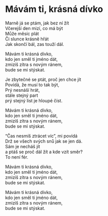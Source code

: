 # Mávám ti, krásná dívko

Marně já se ptám, jak bez ní žít  
Včerejší den mizí, co má být  
Může měsíc plát  
Či slunce krásně hřát  
Jak skončí bál, zas touží dál.

Mávám ti krásná dívko,  
kdo jen směl ti jméno dát,  
zmizíš zítra s novým ránem,  
bude se mi stýskat.

Je zbytečné se ptát, proč jen chce jít   
Povídá, že musí to tak být,  
Prý nesnáší hrát,  
stále stejný part  
prý stejný list je hloupé číst.

Mávám ti krásná dívko,  
kdo jen směl ti jméno dát,  
zmizíš zítra s novým ránem,  
bude se mi stýskat.

“Čas nesmíš ztrácet víc”, mi povídá  
Drž se všech svých snů jak se jen dá.  
Sám je necháš jít  
a ptáš se proč dál žít a kde vzít směr?  
To není fér.

Mávám ti krásná dívko,  
kdo jen směl ti jméno dát,  
zmizíš zítra s novým ránem,  
bude se mi stýskat.

Mávám ti krásná dívko,  
kdo jen směl ti jméno dát,  
zmizíš zítra s novým ránem,  
bude se mi stýskat.

